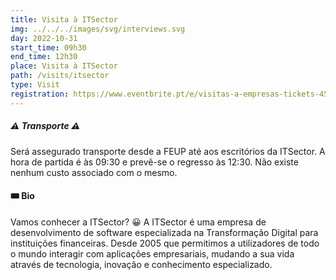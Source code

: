 ```yaml
---
title: Visita à ITSector
img: ../../../images/svg/interviews.svg
day: 2022-10-31
start_time: 09h30
end_time: 12h30
place: Visita à ITSector
path: /visits/itsector
type: Visit
registration: https://www.eventbrite.pt/e/visitas-a-empresas-tickets-451667538767
---
```


##### ⚠️ Transporte ⚠️

Será assegurado transporte desde a FEUP até aos escritórios da ITSector. A hora de partida é às 09:30 e prevê-se o regresso às 12:30. Não existe nenhum custo associado com o mesmo.

#### 🎟️ Bio

Vamos conhecer a ITSector? 😀
A ITSector é uma empresa de desenvolvimento de software especializada na Transformação Digital para instituições financeiras. Desde 2005 que permitimos a utilizadores de todo o mundo interagir com aplicações empresariais, mudando a sua vida através de tecnologia, inovação e conhecimento especializado.
